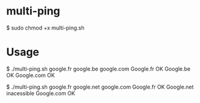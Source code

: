 # multi-ping
$ sudo chmod +x multi-ping.sh

# Usage
$ ./multi-ping.sh google.fr google.be google.com
Google.fr OK
Google.be OK
Google.com OK

$ ./multi-ping.sh google.fr google.net google.com
Google.fr OK
Google.net inacessible
Google.com OK

